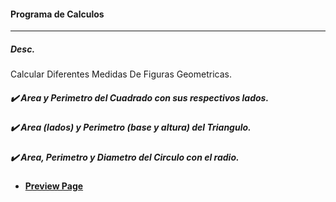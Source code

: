 #### Programa de Calculos

----
 ##### Desc.
 Calcular Diferentes Medidas De Figuras Geometricas.
##### :heavy_check_mark: Area y Perimetro  del Cuadrado con sus respectivos lados.
#####  :heavy_check_mark: Area (lados) y Perimetro (base y altura) del Triangulo.
#####  :heavy_check_mark: Area, Perimetro y Diametro del Circulo con el radio.

- #### [ Preview Page](https://matias-d.github.io/Calculos/)
